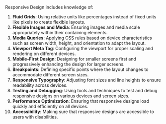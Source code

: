 Responsive Design includes knowledge of:

1. **Fluid Grids**: Using relative units like percentages instead of fixed units like pixels to create flexible layouts.
2. **Flexible Images and Media**: Ensuring images and media scale appropriately within their containing elements.
3. **Media Queries**: Applying CSS rules based on device characteristics such as screen width, height, and orientation to adapt the layout.
4. **Viewport Meta Tag**: Configuring the viewport for proper scaling and rendering on different devices.
5. **Mobile-First Design**: Designing for smaller screens first and progressively enhancing the design for larger screens.
6. **Breakpoints**: Defining specific points where the layout changes to accommodate different screen sizes.
7. **Responsive Typography**: Adjusting font sizes and line heights to ensure readability across devices.
8. **Testing and Debugging**: Using tools and techniques to test and debug responsive designs on various devices and screen sizes.
9. **Performance Optimization**: Ensuring that responsive designs load quickly and efficiently on all devices.
10. **Accessibility**: Making sure that responsive designs are accessible to users with disabilities.